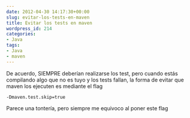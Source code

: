 ```yaml
---
date: 2012-04-30 14:17:30+00:00
slug: evitar-los-tests-en-maven
title: Evitar los tests en maven
wordpress_id: 214
categories:
- Java
tags:
- Java
- maven
---
```


De acuerdo, SIEMPRE deberían realizarse los test, pero cuando estás compilando algo que no es tuyo y los tests fallan, la forma de evitar que maven los ejecuten es mediante el flag

	-Dmaven.test.skip=true

Parece una tontería, pero siempre me equivoco al poner este flag
